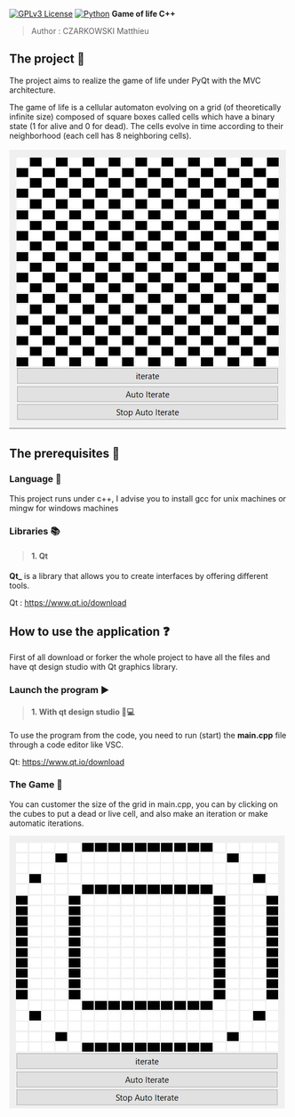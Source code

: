 [![GPLv3 License](https://img.shields.io/badge/License-GPL%20v3-yellow.svg)](https://opensource.org/licenses/) [![Python](https://camo.githubusercontent.com/44da37f0f02bf104f0650fa5f2c754ed3f6166066c9210f31bacb9e63d60736e/68747470733a2f2f696d672e736869656c64732e696f2f707970692f707976657273696f6e732f70796261646765732e737667)](https://www.python.org/downloads/)
**Game of life C++**

> Author : CZARKOWSKI Matthieu


## **The project 📢**

The project aims to realize the game of life under PyQt with the MVC architecture.

The game of life is a cellular automaton evolving on a grid (of theoretically infinite size) composed of square boxes called cells which have a binary state (1 for alive and 0 for dead). The cells evolve in time according to their neighborhood (each cell has 8 neighboring cells).

<img src="./img/1.JPG">

## **The prerequisites 📍**

### Language 📙

This project runs under c++, I advise you to install gcc for unix machines or mingw for windows machines

### Libraries 📚

> #### 1. Qt 

**Qt_** is a library that allows you to create interfaces by offering different tools.

Qt : https://www.qt.io/download


## **How to use the application ❓**

First of all download or forker the whole project to have all the files and have qt design studio with Qt graphics library.

### Launch the program ▶️

> #### 1. With qt design studio 👨💻

To use the program from the code, you need to run (start) the **main.cpp** file through a code editor like VSC.

Qt: https://www.qt.io/download

### The Game 🎲

You can customer the size of the grid in main.cpp, you can by clicking on the cubes to put a dead or live cell,
and also make an iteration or make automatic iterations.

<img src="./img/2.JPG">

